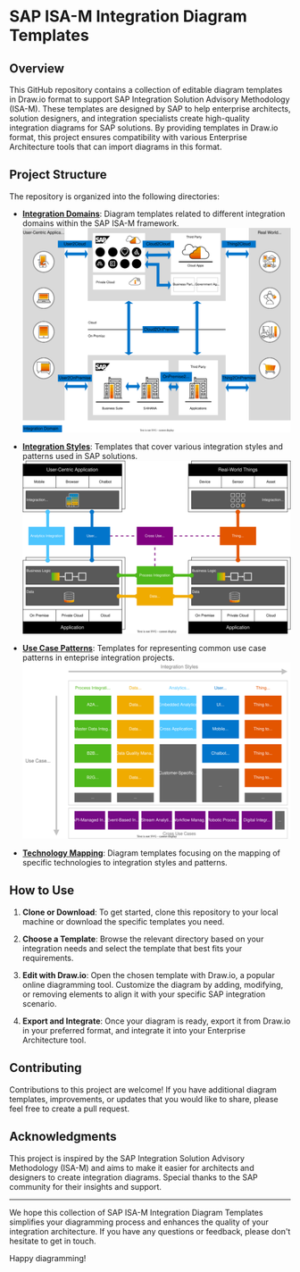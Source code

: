 # SAP ISA-M Integration Diagram Templates

## Overview

This GitHub repository contains a collection of editable diagram templates in Draw.io format to support SAP Integration Solution Advisory Methodology (ISA-M). These templates are designed by SAP to help enterprise architects, solution designers, and integration specialists create high-quality integration diagrams for SAP solutions. By providing templates in Draw.io format, this project ensures compatibility with various Enterprise Architecture tools that can import diagrams in this format.

## Project Structure

The repository is organized into the following directories:

- **[Integration Domains](https://github.com/stn1slv/isa-m-diagrams/tree/main/Integration%20Domains)**: Diagram templates related to different integration domains within the SAP ISA-M framework. 
![Integration Domains in ISA-M](/.docs/images/Integration_Domains.svg)

- **[Integration Styles](https://github.com/stn1slv/isa-m-diagrams/tree/main/Integration%20Styles)**: Templates that cover various integration styles and patterns used in SAP solutions.
![Integration Styles in ISA-M](/.docs/images/Integration_Styles_Cross_Use_Cases.svg)

- **[Use Case Patterns](https://github.com/stn1slv/isa-m-diagrams/tree/main/Use%20Case%20Patterns)**: Templates for representing common use case patterns in enteprise integration projects.
![Integration Patterns in ISA-M](/.docs/images/Integration_Styles_&_Use_Case_Patterns.svg)

- **[Technology Mapping](https://github.com/stn1slv/isa-m-diagrams/tree/main/Technology%20Mapping)**: Diagram templates focusing on the mapping of specific technologies to integration styles and patterns.

## How to Use

1. **Clone or Download**: To get started, clone this repository to your local machine or download the specific templates you need.

2. **Choose a Template**: Browse the relevant directory based on your integration needs and select the template that best fits your requirements.

3. **Edit with Draw.io**: Open the chosen template with Draw.io, a popular online diagramming tool. Customize the diagram by adding, modifying, or removing elements to align it with your specific SAP integration scenario.

4. **Export and Integrate**: Once your diagram is ready, export it from Draw.io in your preferred format, and integrate it into your Enterprise Architecture tool.

## Contributing

Contributions to this project are welcome! If you have additional diagram templates, improvements, or updates that you would like to share, please feel free to create a pull request.

## Acknowledgments

This project is inspired by the SAP Integration Solution Advisory Methodology (ISA-M) and aims to make it easier for architects and designers to create integration diagrams. Special thanks to the SAP community for their insights and support.

---

We hope this collection of SAP ISA-M Integration Diagram Templates simplifies your diagramming process and enhances the quality of your integration architecture. If you have any questions or feedback, please don't hesitate to get in touch.

Happy diagramming!
